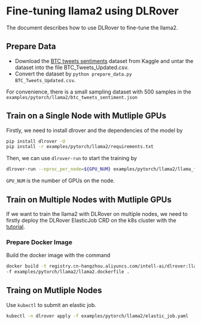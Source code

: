 # Fine-tuning llama2 using DLRover

The document describes how to use DLRover to fine-tune the llama2.

## Prepare Data

- Download the [BTC tweets sentiments](https://www.kaggle.com/datasets/aisolutions353/btc-tweets-sentiment)
dataset from Kaggle and untar the dataset into the file BTC_Tweets_Updated.csv.
- Convert the dataset by `python prepare_data.py BTC_Tweets_Updated.csv`.

For convenience, there is a small sampling dataset with 500 samples
in the `examples/pytorch/llama2/btc_tweets_sentiment.json`

## Train on a Single Node with Mutliple GPUs

Firstly, we need to install dlrover and the dependencies of the model by

```bash
pip install dlrover -U
pip install -r examples/pytorch/llama2/requirements.txt
```

Then, we can use `dlrover-run` to start the training by

```bash
dlrover-run --nproc_per_node=${GPU_NUM} examples/pytorch/llama2/llama_ft.py 
```

`GPU_NUM` is the number of GPUs on the node.

## Train on Multiple Nodes with Mutliple GPUs

If we want to train the llama2 with DLRover on multiple nodes, we need to firstly
deploy the DLRover ElasticJob CRD on the k8s cluster with the
[tutorial](../../../docs/tutorial/torch_elasticjob_on_k8s.md).

### Prepare Docker Image

Build the docker image with the command

```bash
docker build -t registry.cn-hangzhou.aliyuncs.com/intell-ai/dlrover:llama-finetuning \
-f examples/pytorch/llama2/llama2.dockerfile .
```

## Traing on Mutliple Nodes

Use `kubectl` to submit an elastic job.

```bash
kubectl -n dlrover apply -f examples/pytorch/llama2/elastic_job.yaml
```
